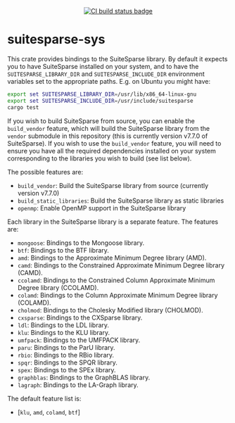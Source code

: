 <div align="center">
<a href="https://github.com/martinjrobins/diffsol/actions/workflows/rust.yml">
    <img src="https://github.com/martinjrobins/diffsol/actions/workflows/rust.yml/badge.svg" alt="CI build status badge">
</a>
</div>

# suitesparse-sys

This crate provides bindings to the SuiteSparse library. By default it expects you to have SuiteSparse installed on your system, and to have the `SUITESPARSE_LIBRARY_DIR` and `SUITESPARSE_INCLUDE_DIR` environment variables set to the appropriate paths.
E.g. on Ubuntu you might have:

```bash
export set SUITESPARSE_LIBRARY_DIR=/usr/lib/x86_64-linux-gnu 
export set SUITESPARSE_INCLUDE_DIR=/usr/include/suitesparse 
cargo test
```

If you wish to build SuiteSparse from source, you can enable the `build_vendor` feature, which will build the SuiteSparse library from the `vendor` submodule in this repository (this is currently version v7.7.0 of SuiteSparse). If you wish to use the `build_vendor` feature, you will need to ensure you have all the required dependencies installed on your system corresponding to the libraries you wish to build (see list below).


The possible features are:

- `build_vendor`: Build the SuiteSparse library from source (currently version v7.7.0)
- `build_static_libraries`: Build the SuiteSparse library as static libraries
- `openmp`: Enable OpenMP support in the SuiteSparse library

Each library in the SuiteSparse library is a separate feature. The features are:

- `mongoose`: Bindings to the Mongoose library.
- `btf`: Bindings to the BTF library.
- `amd`: Bindings to the Approximate Minimum Degree library (AMD).
- `camd`: Bindings to the Constrained Approximate Minimum Degree library (CAMD).
- `ccolamd`: Bindings to the Constrained Column Approximate Minimum Degree library (CCOLAMD).
- `colamd`: Bindings to the Column Approximate Minimum Degree library (COLAMD).
- `cholmod`: Bindings to the Cholesky Modified library (CHOLMOD).
- `cxsparse`: Bindings to the CXSparse library.
- `ldl`: Bindings to the LDL library.
- `klu`: Bindings to the KLU library.
- `umfpack`: Bindings to the UMFPACK library.
- `paru`: Bindings to the ParU library.
- `rbio`: Bindings to the RBio library.
- `spqr`: Bindings to the SPQR library.
- `spex`: Bindings to the SPEx library.
- `graphblas`: Bindings to the GraphBLAS library.
- `lagraph`: Bindings to the LA-Graph library.

The default feature list is:

- [`klu`, `amd`, `colamd`, `btf`]